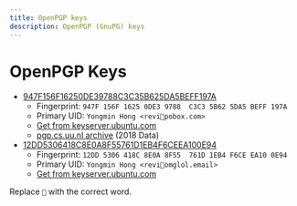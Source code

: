 ```yaml
---
title: OpenPGP keys
description: OpenPGP (GnuPG) keys
---
```


# OpenPGP Keys

<!--
SPDX-FileCopyrightText: (C) 2024 Hong Yongmin (https://revi.xyz/) <yewon@revi.email>

SPDX-License-Identifier: LicenseRef-CC-BY-2.0-KR
-->

* [947F156F16250DE39788C3C35B625DA5BEFF197A](https://revi.xyz/0xBEFF197A.asc)
  * Fingerprint: `947F 156F 1625 0DE3 9788  C3C3 5B62 5DA5 BEFF 197A`
  * Primary UID: `Yongmin Hong <revi📮pobox.com>`
  * [Get from keyserver.ubuntu.com](https://keyserver.ubuntu.com/pks/lookup?op=vindex&fingerprint=on&search=0x5B625DA5BEFF197A)
  * [pgp.cs.uu.nl archive](https://archive.is/B2qu3) (2018 Data)
* [12DD5306418C8E0A8F55761D1EB4F6CEEA100E94](https://revi.xyz/0xEA100E94.asc)
  * Fingerprint: `12DD 5306 418C 8E0A 8F55  761D 1EB4 F6CE EA10 0E94`
  * Primary UID: `Yongmin Hong <revi📮omglol.email>`
  * [Get from keyserver.ubuntu.com](https://keyserver.ubuntu.com/pks/lookup?op=vindex&fingerprint=on&search=0x1EB4F6CEEA100E94)

Replace `📮` with the correct word.
